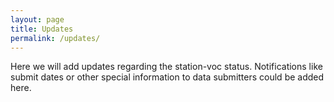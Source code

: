 ```yaml
---
layout: page
title: Updates
permalink: /updates/
---
```



Here we will add updates regarding the station-voc status. Notifications like submit dates or other special information to data submitters could be added here. 


